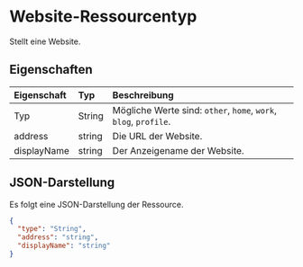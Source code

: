 # <a name="website-resource-type"></a>Website-Ressourcentyp

Stellt eine Website.


## <a name="properties"></a>Eigenschaften
| Eigenschaft     | Typ   |Beschreibung|
|:---------------|:--------|:----------|
|Typ|String| Mögliche Werte sind: `other`, `home`, `work`, `blog`, `profile`.|
|address|string|Die URL der Website.|
|displayName|string|Der Anzeigename der Website.|

## <a name="json-representation"></a>JSON-Darstellung

Es folgt eine JSON-Darstellung der Ressource.

<!-- {
  "blockType": "resource",
  "optionalProperties": [

  ],
  "@odata.type": "microsoft.graph.website"
}-->

```json
{
  "type": "String",
  "address": "string",
  "displayName": "string"
}

```

<!-- uuid: 8fcb5dbc-d5aa-4681-8e31-b001d5168d79
2015-10-25 14:57:30 UTC -->
<!-- {
  "type": "#page.annotation",
  "description": "webSite resource",
  "keywords": "",
  "section": "documentation",
  "tocPath": ""
}-->